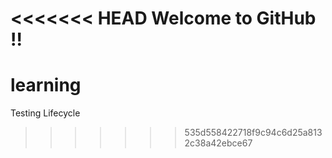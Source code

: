 <<<<<<< HEAD
Welcome to GitHub !!
=======
# learning
Testing Lifecycle
>>>>>>> 535d558422718f9c94c6d25a8132c38a42ebce67
